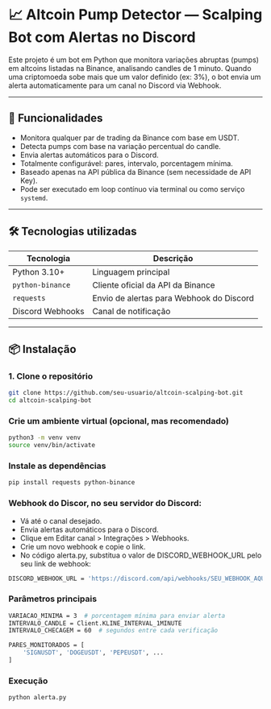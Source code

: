# 📈 Altcoin Pump Detector — Scalping Bot com Alertas no Discord

Este projeto é um bot em Python que monitora variações abruptas (pumps) em altcoins listadas na Binance, analisando candles de 1 minuto. Quando uma criptomoeda sobe mais que um valor definido (ex: 3%), o bot envia um alerta automaticamente para um canal no Discord via Webhook.

---

## 🚀 Funcionalidades

- Monitora qualquer par de trading da Binance com base em USDT.
- Detecta pumps com base na variação percentual do candle.
- Envia alertas automáticos para o Discord.
- Totalmente configurável: pares, intervalo, porcentagem mínima.
- Baseado apenas na API pública da Binance (sem necessidade de API Key).
- Pode ser executado em loop contínuo via terminal ou como serviço `systemd`.

---

## 🛠️ Tecnologias utilizadas

| Tecnologia        | Descrição                         |
|-------------------|-----------------------------------|
| Python 3.10+      | Linguagem principal                |
| `python-binance`  | Cliente oficial da API da Binance |
| `requests`        | Envio de alertas para Webhook do Discord |
| Discord Webhooks  | Canal de notificação              |

---

## 📦 Instalação

### 1. Clone o repositório

```bash
git clone https://github.com/seu-usuario/altcoin-scalping-bot.git
cd altcoin-scalping-bot
```

### Crie um ambiente virtual (opcional, mas recomendado)
```bash
python3 -m venv venv
source venv/bin/activate
```

###  Instale as dependências
```bash
pip install requests python-binance
```

###  Webhook do Discor, no seu servidor do Discord:
- Vá até o canal desejado.
- Envia alertas automáticos para o Discord.
- Clique em Editar canal > Integrações > Webhooks.
- Crie um novo webhook e copie o link.
- No código alerta.py, substitua o valor de DISCORD_WEBHOOK_URL pelo seu link de webhook:
```bash
DISCORD_WEBHOOK_URL = 'https://discord.com/api/webhooks/SEU_WEBHOOK_AQUI'
```

### Parâmetros principais
```bash
VARIACAO_MINIMA = 3  # porcentagem mínima para enviar alerta
INTERVALO_CANDLE = Client.KLINE_INTERVAL_1MINUTE
INTERVALO_CHECAGEM = 60  # segundos entre cada verificação

PARES_MONITORADOS = [
    'SIGNUSDT', 'DOGEUSDT', 'PEPEUSDT', ...
]
```


###  Execução
```bash
python alerta.py
```
